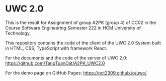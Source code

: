 # UWC 2.0
This is the result for Assignment of group A2PK (group 4) of CC02 in the Course Software Engineering Semester 222 in HCM University of Technology.

This repository contains the code of the client of the UWC 2.0 System built in HTML, CSS, TypeScript with framework React.

For the documents and the code of the server of UWC 2.0: https://github.com/TangTuanDat/A2PK_UWC2.0

For the demo page on GitHub Pages: https://nct2309.github.io/uwc/